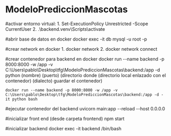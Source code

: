 # ModeloPrediccionMascotas

#activar entorno virtual: 1. Set-ExecutionPolicy Unrestricted -Scope CurrentUser 2. .\backend\.venv\Scripts\activate

#abrir base de datos en docker
docker exec -it db mysql -u root -p

#crear network en docker 1. docker network <name> 2. docker network connect <net name> <container name>

#crear contenedor para backend en docker
docker run --name backend -p 8000:8000 -w /app -v C:\Users\pablo\Desktop\tfg\ModeloPrediccionMascotas\backend:/app -d python
(nombre) (puerto) (directorio donde (directorio local enlazado con el contenedor) (dialecto)
guardar el contenedor)

    docker run --name backend -p 8000:8000 -w /app -v C:\Users\pablo\Desktop\tfg\ModeloPrediccionMascotas\backend:/app -d -it python bash

#ejecutar contenedor del backend
uvicorn main:app --reload --host 0.0.0.0

#inicializar front end (desde carpeta frontend)
npm start

#inicializar backend
docker exec -it backend /bin/bash
